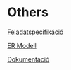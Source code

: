 # Others
[Feladatspecifikáció](https://docs.google.com/document/d/1aZRBRWrdf2efWJqeeXyD2PegiD21LUdc1jRk_CcAdMM/edit?usp=sharing)

[ER Modell](https://imgur.com/a/B32sufz)



[Dokumentáció](https://jedlikeu-my.sharepoint.com/:w:/r/personal/blascsok_tibor_students_jedlik_eu/_layouts/15/Doc.aspx?sourcedoc=%7B4391D9A7-EBCD-4A34-95D6-E89E976539F6%7D&file=Dokumentáció-jav.docx&action=default&mobileredirect=true&DefaultItemOpen=1&login_hint=blascsok.tibor%40students.jedlik.eu&ct=1682672535009&wdOrigin=OFFICECOM-WEB.MAIN.REC&cid=141ec5f8-c1c4-4582-a374-1488f126f46c&wdPreviousSessionSrc=HarmonyWeb&wdPreviousSession=8e609179-fe76-46bd-becf-405106ba8129)


